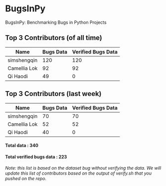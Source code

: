 # BugsInPy
BugsInPy: Benchmarking Bugs in Python Projects
##  Top 3 Contributors (of all time)
Name | Bugs Data | Verified Bugs Data
--- | --- | --- 
simshengqin | 120 | 120
Camellia Lok | 92 | 92
Qi Haodi | 49 | 0
##  Top 3 Contributors (last week)
Name | Bugs Data | Verified Bugs Data
--- | --- | --- 
simshengqin | 70 | 70
Camellia Lok | 52 | 52
Qi Haodi | 40 | 0
#### Total data : 340
#### Total verified bugs data : 223
###### Note: this list is based on the dataset bug without verifying the data. We will update this list of contributors based on the output of verify.sh that you pushed on the repo.
